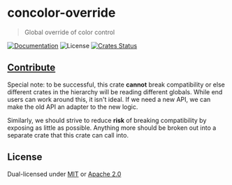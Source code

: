 # concolor-override

> Global override of color control

[![Documentation](https://img.shields.io/badge/docs-master-blue.svg)][Documentation]
![License](https://img.shields.io/crates/l/concolor-override.svg)
[![Crates Status](https://img.shields.io/crates/v/concolor-override.svg)](https://crates.io/crates/concolor-override)

## [Contribute](../../CONTRIBUTING.md)

Special note: to be successful, this crate **cannot** break compatibility or
else different crates in the hierarchy will be reading different globals.
While end users can work around this, it isn't ideal.    If we need a new API, we can make
the old API an adapter to the new logic.

Similarly, we should strive to reduce **risk** of breaking compatibility by
exposing as little as possible.  Anything more should be broken out into a
separate crate that this crate can call into.

## License

Dual-licensed under [MIT](../../LICENSE-MIT) or [Apache 2.0](../../LICENSE-APACHE)

[Documentation]: https://docs.rs/concolor-override

